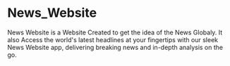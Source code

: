 # News_Website
News Website is a Website Created to get the idea of the News Globaly. It also Access the world's latest headlines at your fingertips with our sleek News Website app, delivering breaking news and in-depth analysis on the go.

